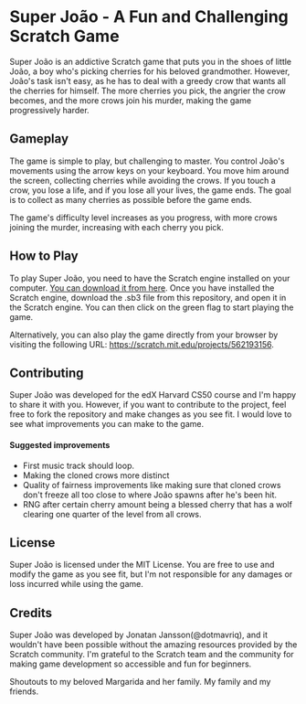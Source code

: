 # Super João - A Fun and Challenging Scratch Game

Super João is an addictive Scratch game that puts you in the shoes of little João, a boy who's picking cherries for his beloved grandmother. However, João's task isn't easy, as he has to deal with a greedy crow that wants all the cherries for himself. The more cherries you pick, the angrier the crow becomes, and the more crows join his murder, making the game progressively harder.

## Gameplay

The game is simple to play, but challenging to master. You control João's movements using the arrow keys on your keyboard. You move him around the screen, collecting cherries while avoiding the crows. If you touch a crow, you lose a life, and if you lose all your lives, the game ends. The goal is to collect as many cherries as possible before the game ends.

The game's difficulty level increases as you progress, with more crows joining the murder, increasing with each cherry you pick.

## How to Play

To play Super João, you need to have the Scratch engine installed on your computer. [You can download it from here](https://scratch.mit.edu/download). Once you have installed the Scratch engine, download the .sb3 file from this repository, and open it in the Scratch engine. You can then click on the green flag to start playing the game.

Alternatively, you can also play the game directly from your browser by visiting the following URL: https://scratch.mit.edu/projects/562193156.

## Contributing

Super João was developed for the edX Harvard CS50 course and I'm happy to share it with you. 
However, if you want to contribute to the project, feel free to fork the repository and make changes as you see fit. 
I would love to see what improvements you can make to the game.

#### Suggested improvements
* First music track should loop.
* Making the cloned crows more distinct
* Quality of fairness improvements like making sure that cloned crows don't freeze all too close to where João spawns after he's been hit.
* RNG after certain cherry amount being a blessed cherry that has a wolf clearing one quarter of the level from all crows.

## License

Super João is licensed under the MIT License. You are free to use and modify the game as you see fit, but I'm not responsible for any damages or loss incurred while using the game.

## Credits

Super João was developed by Jonatan Jansson(@dotmavriq), and it wouldn't have been possible without the amazing resources provided by the Scratch community. 
I'm grateful to the Scratch team and the community for making game development so accessible and fun for beginners. 

Shoutouts to my beloved Margarida and her family. 
My family and my friends.
